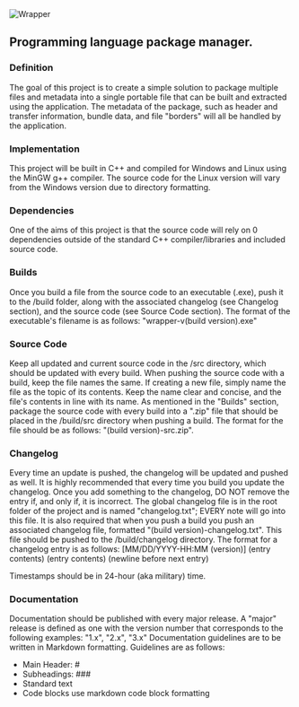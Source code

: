 <img src="https://github.com/Sergix7440/Wrapper/blob/master/wrapper.png?raw=true" alt="Wrapper"/>

## Programming language package manager.

### Definition
The goal of this project is to create a simple solution to package multiple files and metadata into a single portable file that can be built and extracted using the application.
The metadata of the package, such as header and transfer information, bundle data, and file "borders" will all be handled by the application.

### Implementation
This project will be built in C++ and compiled for Windows and Linux using the MinGW g++ compiler. The source code for the Linux version will vary from the Windows version due to directory formatting.

### Dependencies
One of the aims of this project is that the source code will rely on 0 dependencies outside of the standard C++ compiler/libraries and included source code.

### Builds
Once you build a file from the source code to an executable (.exe), push it to the /build folder, along with the associated changelog (see Changelog section), and the source code (see Source Code section).
The format of the executable's filename is as follows: "wrapper-v(build version).exe"

### Source Code
Keep all updated and current source code in the /src directory, which should be updated with every build.
When pushing the source code with a build, keep the file names the same. If creating a new file, simply name the file as the topic of its contents. Keep the name clear and concise, and the file's contents in line with its name.
As mentioned in the "Builds" section, package the source code with every build into a ".zip" file that should be placed in the /build/src directory when pushing a build.
The format for the file should be as follows: "(build version)-src.zip".

### Changelog
Every time an update is pushed, the changelog will be updated and pushed as well.
It is highly recommended that every time you build you update the changelog. Once you add something to the changelog, DO NOT remove the entry if, and only if, it is incorrect.
The global changelog file is in the root folder of the project and is named "changelog.txt"; EVERY note will go into this file. It is also required that when you push a build you push an associated changelog file, formatted "(build version)-changelog.txt". This file should be pushed to the /build/changelog directory.
The format for a changelog entry is as follows:
[MM/DD/YYYY-HH:MM (version)]
(entry contents)
(entry contents)
(newline before next entry)

Timestamps should be in 24-hour (aka military) time.

### Documentation
Documentation should be published with every major release.
A "major" release is defined as one with the version number that corresponds to the following examples: "1.x", "2.x", "3.x"
Documentation guidelines are to be written in Markdown formatting. Guidelines are as follows:

- Main Header: \#
- Subheadings: \#\#\#
- Standard text
- Code blocks use markdown code block formatting